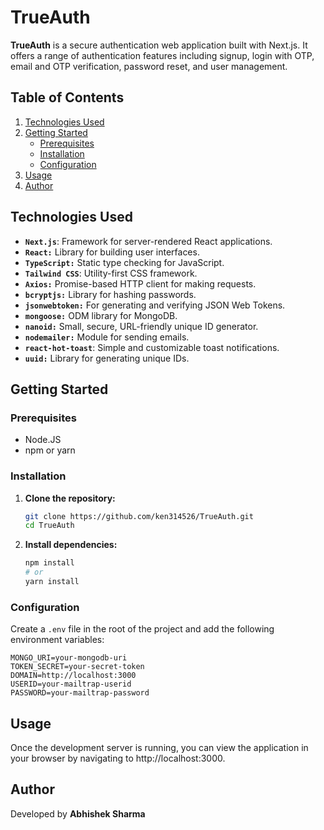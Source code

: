 # TrueAuth

**TrueAuth** is a secure authentication web application built with Next.js. It offers a range of authentication features including signup, login with OTP, email and OTP verification, password reset, and user management.

## Table of Contents

1. [Technologies Used](#technologies-used)
2. [Getting Started](#getting-started)
   - [Prerequisites](#prerequisites)
   - [Installation](#installation)
   - [Configuration](#configuration)
3. [Usage](#usage)
4. [Author](#author)

## Technologies Used

- **`Next.js`**: Framework for server-rendered React applications.
- **`React:`** Library for building user interfaces.
- **`TypeScript:`** Static type checking for JavaScript.
- **`Tailwind CSS`**: Utility-first CSS framework.
- **`Axios:`** Promise-based HTTP client for making requests.
- **`bcryptjs:`** Library for hashing passwords.
- **`jsonwebtoken:`** For generating and verifying JSON Web Tokens.
- **`mongoose:`** ODM library for MongoDB.
- **`nanoid:`** Small, secure, URL-friendly unique ID generator.
- **`nodemailer:`** Module for sending emails.
- **`react-hot-toast`**: Simple and customizable toast notifications.
- **`uuid:`** Library for generating unique IDs.

## Getting Started

### Prerequisites

- Node.JS
- npm or yarn

### Installation

1. **Clone the repository:**

   ```bash
   git clone https://github.com/ken314526/TrueAuth.git
   cd TrueAuth
   ```

2. **Install dependencies:**

   ```bash
   npm install
   # or
   yarn install
   ```

### Configuration

Create a `.env` file in the root of the project and add the following environment variables:

```env
MONGO_URI=your-mongodb-uri
TOKEN_SECRET=your-secret-token
DOMAIN=http://localhost:3000
USERID=your-mailtrap-userid
PASSWORD=your-mailtrap-password
```

## Usage

Once the development server is running, you can view the application in your browser by navigating to http://localhost:3000.

## Author

Developed by **Abhishek Sharma**
